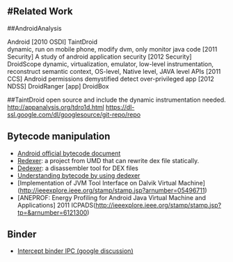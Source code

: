 #Related Work
---

##AndroidAnalysis

Android
    [2010 OSDI] TaintDroid  
        dynamic, run on mobile phone, modify dvm, only monitor java code
    [2011 Security] A study of android application security
    [2012 Security] DroidScope
        dynamic, virtualization, emulator, low-level instrumentation, reconstruct semantic context, OS-level, Native level, JAVA level APIs
    [2011 CCS]  Android permissions demystified
        detect over-privileged app
    [2012 NDSS] DroidRanger
    [app]       DroidBox


##TaintDroid
open source and include the dynamic instrumentation needed.
http://appanalysis.org/tdro1d.html
https://dl-ssl.google.com/dl/googlesource/git-repo/repo

## Bytecode manipulation
* [Android official bytecode document](http://source.android.com/tech/dalvik/dalvik-bytecode.html)
* [Redexer](http://www.cs.umd.edu/projects/PL/redexer/): a project from UMD that can rewrite dex file statically.
* [Dedexer](http://dedexer.sourceforge.net/): a disassembler tool for DEX files
* [Understanding bytecode by using dedexer](http://www.slideshare.net/paller/understanding-the-dalvik-bytecode-with-the-dedexer-tool)
* [Implementation of JVM Tool Interface on Dalvik Virtual Machine] (http://ieeexplore.ieee.org/stamp/stamp.jsp?arnumber=05496711)
* [ANEPROF: Energy Profiling for Android Java Virtual Machine and Applications] 2011 ICPADS(http://ieeexplore.ieee.org/stamp/stamp.jsp?tp=&arnumber=6121300)

## Binder
* [Intercept binder IPC (google discussion)](https://groups.google.com/forum/?fromgroups#!topic/android-platform/qKPTUch1XX8)

